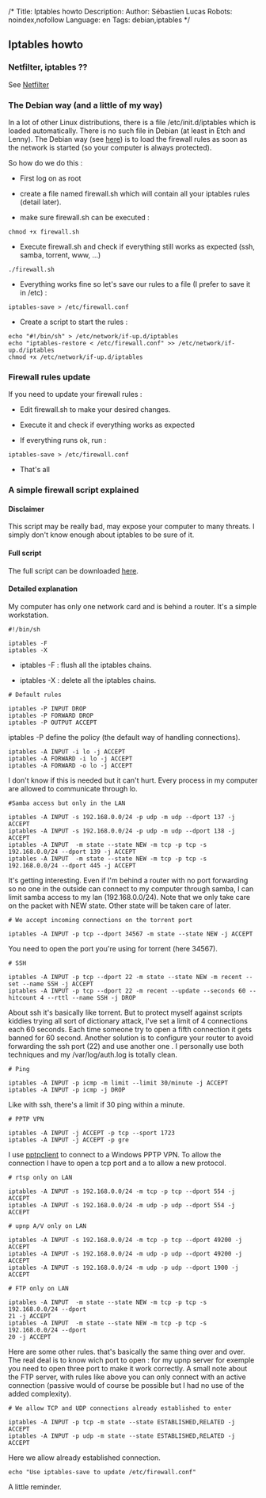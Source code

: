 /*
Title: Iptables howto
Description: 
Author: Sébastien Lucas
Robots: noindex,nofollow
Language: en
Tags: debian,iptables
*/
## Iptables howto

### Netfilter, iptables ??
See [Netfilter](http://fr.wikipedia.org/wiki/Special:Search?search=Netfilter)
### The Debian way (and a little of my way)

In a lot of other Linux distributions, there is a file /etc/init.d/iptables which is loaded automatically. There is no such file in Debian (at least in Etch and Lenny). The Debian way (see [here](http://www.debian-administration.org/articles/445)) is to load the firewall rules as soon as the network is started (so your computer is always protected).

So how do we do this :

*	First log on as root

*	create a file named firewall.sh which will contain all your iptables rules (detail later).

*	make sure firewall.sh can be executed :

```
chmod +x firewall.sh
```


*	Execute firewall.sh and check if everything still works as expected (ssh, samba, torrent, www, ...)

```
./firewall.sh
```


*	Everything works fine so let's save our rules to a file (I prefer to save it in /etc) :

```
iptables-save > /etc/firewall.conf
```


*	Create a script to start the rules :

```
echo "#!/bin/sh" > /etc/network/if-up.d/iptables 
echo "iptables-restore < /etc/firewall.conf" >> /etc/network/if-up.d/iptables 
chmod +x /etc/network/if-up.d/iptables 
```

### Firewall rules update

If you need to update your firewall rules :

*	Edit firewall.sh to make your desired changes.

*	Execute it and check if everything works as expected

*	If everything runs ok, run :

```
iptables-save > /etc/firewall.conf
```


*	That's all
### A simple firewall script explained

#### Disclaimer
This script may be really bad, may expose your computer to many threats. I simply don't know enough about iptables to be sure of it.
#### Full script

The full script can be downloaded [here](/en/debian/iptables-script).
#### Detailed explanation

My computer has only one network card and is behind a router. It's a simple workstation.

```
#!/bin/sh

iptables -F
iptables -X
```


*	iptables -F : flush all the iptables chains.

*	iptables -X : delete all the iptables chains.

```
# Default rules

iptables -P INPUT DROP
iptables -P FORWARD DROP
iptables -P OUTPUT ACCEPT
```

iptables -P define the policy (the default way of handling connections).

```
iptables -A INPUT -i lo -j ACCEPT
iptables -A FORWARD -i lo -j ACCEPT
iptables -A FORWARD -o lo -j ACCEPT
```

I don't know if this is needed but it can't hurt. Every process in my computer are allowed to communicate through lo.

```
#Samba access but only in the LAN

iptables -A INPUT -s 192.168.0.0/24 -p udp -m udp --dport 137 -j ACCEPT
iptables -A INPUT -s 192.168.0.0/24 -p udp -m udp --dport 138 -j ACCEPT
iptables -A INPUT  -m state --state NEW -m tcp -p tcp -s 192.168.0.0/24 --dport 139 -j ACCEPT
iptables -A INPUT  -m state --state NEW -m tcp -p tcp -s 192.168.0.0/24 --dport 445 -j ACCEPT
```

It's getting interesting. Even if I'm behind a router with no port forwarding so no one in the outside can connect to my computer through samba, I can limit samba access to my lan (192.168.0.0/24). Note that we only take care on the packet with NEW state. Other state will be taken care of later.

```
# We accept incoming connections on the torrent port

iptables -A INPUT -p tcp --dport 34567 -m state --state NEW -j ACCEPT
```

You need to open the port you're using for torrent (here 34567).

```
# SSH

iptables -A INPUT -p tcp --dport 22 -m state --state NEW -m recent --set --name SSH -j ACCEPT
iptables -A INPUT -p tcp --dport 22 -m recent --update --seconds 60 --hitcount 4 --rttl --name SSH -j DROP
```

About ssh it's basically like torrent. But to protect myself against scripts kiddies trying all sort of dictionary attack, I've set a limit of 4 connections each 60 seconds. Each time someone try to open a fifth connection it gets banned for 60 second. Another solution is to configure your router to avoid forwarding the ssh port (22) and use another one . I personally use both techniques and my /var/log/auth.log is totally clean.

```
# Ping

iptables -A INPUT -p icmp -m limit --limit 30/minute -j ACCEPT
iptables -A INPUT -p icmp -j DROP
```

Like with ssh, there's a limit if 30 ping within a minute.

```
# PPTP VPN

iptables -A INPUT -j ACCEPT -p tcp --sport 1723
iptables -A INPUT -j ACCEPT -p gre
```

I use [pptpclient](http://pptpclient.sourceforge.net/) to connect to a Windows PPTP VPN. To allow the connection I have to open a tcp port and a to allow a new protocol.

```
# rtsp only on LAN

iptables -A INPUT -s 192.168.0.0/24 -m tcp -p tcp --dport 554 -j ACCEPT
iptables -A INPUT -s 192.168.0.0/24 -m udp -p udp --dport 554 -j ACCEPT

# upnp A/V only on LAN

iptables -A INPUT -s 192.168.0.0/24 -m tcp -p tcp --dport 49200 -j ACCEPT
iptables -A INPUT -s 192.168.0.0/24 -m udp -p udp --dport 49200 -j ACCEPT
iptables -A INPUT -s 192.168.0.0/24 -m udp -p udp --dport 1900 -j ACCEPT

# FTP only on LAN

iptables -A INPUT  -m state --state NEW -m tcp -p tcp -s 192.168.0.0/24 --dport
21 -j ACCEPT
iptables -A INPUT  -m state --state NEW -m tcp -p tcp -s 192.168.0.0/24 --dport
20 -j ACCEPT
```

Here are some other rules. that's basically the same thing over and over. The real deal is to know wich port to open : for my upnp server for exemple you need to open three port to make it work correctly. A small note about the FTP server, with rules like above you can only connect with an active connection (passive would of course be possible but I had no use of the added complexity).

```
# We allow TCP and UDP connections already established to enter

iptables -A INPUT -p tcp -m state --state ESTABLISHED,RELATED -j ACCEPT
iptables -A INPUT -p udp -m state --state ESTABLISHED,RELATED -j ACCEPT
```

Here we allow already established connection.

```
echo "Use iptables-save to update /etc/firewall.conf"
```

A little reminder.

